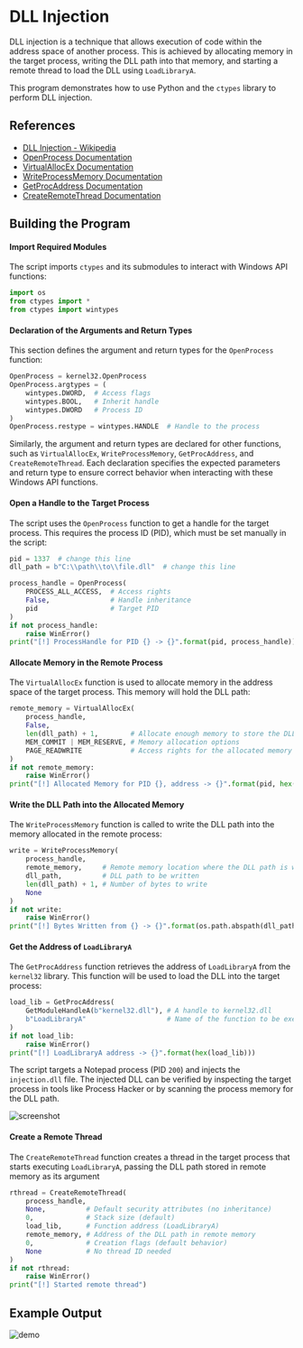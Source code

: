 # DLL Injection

DLL injection is a technique that allows execution of code within the address space of another process. This is achieved by allocating memory in the target process, writing the DLL path into that memory, and starting a remote thread to load the DLL using `LoadLibraryA`.

This program demonstrates how to use Python and the `ctypes` library to perform DLL injection.

## References

- [DLL Injection - Wikipedia](https://en.wikipedia.org/wiki/DLL_injection)  
- [OpenProcess Documentation](https://learn.microsoft.com/en-us/windows/win32/api/processthreadsapi/nf-processthreadsapi-openprocess)  
- [VirtualAllocEx Documentation](https://learn.microsoft.com/en-us/windows/win32/api/memoryapi/nf-memoryapi-virtualallocex)  
- [WriteProcessMemory Documentation](https://learn.microsoft.com/en-us/windows/win32/api/memoryapi/nf-memoryapi-writeprocessmemory)  
- [GetProcAddress Documentation](https://learn.microsoft.com/en-us/windows/win32/api/libloaderapi/nf-libloaderapi-getprocaddress)  
- [CreateRemoteThread Documentation](https://learn.microsoft.com/en-us/windows/win32/api/processthreadsapi/nf-processthreadsapi-createremotethread)  

## Building the Program

#### Import Required Modules
The script imports `ctypes` and its submodules to interact with Windows API functions:

```python
import os
from ctypes import *
from ctypes import wintypes
```

#### Declaration of the Arguments and Return Types  

This section defines the argument and return types for the `OpenProcess` function:

```python
OpenProcess = kernel32.OpenProcess
OpenProcess.argtypes = (
    wintypes.DWORD,  # Access flags
    wintypes.BOOL,   # Inherit handle
    wintypes.DWORD   # Process ID
)
OpenProcess.restype = wintypes.HANDLE  # Handle to the process
```

Similarly, the argument and return types are declared for other functions, such as `VirtualAllocEx`, `WriteProcessMemory`, `GetProcAddress`, and `CreateRemoteThread`. Each declaration specifies the expected parameters and return type to ensure correct behavior when interacting with these Windows API functions.

#### Open a Handle to the Target Process
The script uses the `OpenProcess` function to get a handle for the target process. This requires the process ID (PID), which must be set manually in the script:

```python
pid = 1337  # change this line
dll_path = b"C:\\path\\to\\file.dll"  # change this line

process_handle = OpenProcess(
    PROCESS_ALL_ACCESS,  # Access rights
    False,               # Handle inheritance
    pid                  # Target PID
)
if not process_handle:
    raise WinError()
print("[!] ProcessHandle for PID {} -> {}".format(pid, process_handle))
```

#### Allocate Memory in the Remote Process
The `VirtualAllocEx` function is used to allocate memory in the address space of the target process. This memory will hold the DLL path:

```python
remote_memory = VirtualAllocEx(
    process_handle,
    False,
    len(dll_path) + 1,        # Allocate enough memory to store the DLL path and a null terminator
    MEM_COMMIT | MEM_RESERVE, # Memory allocation options
    PAGE_READWRITE            # Access rights for the allocated memory
)
if not remote_memory:
    raise WinError()
print("[!] Allocated Memory for PID {}, address -> {}".format(pid, hex(remote_memory)))
```

#### Write the DLL Path into the Allocated Memory
The `WriteProcessMemory` function is called to write the DLL path into the memory allocated in the remote process:

```python
write = WriteProcessMemory(
    process_handle,
    remote_memory,     # Remote memory location where the DLL path is written
    dll_path,          # DLL path to be written
    len(dll_path) + 1, # Number of bytes to write
    None
)
if not write:
    raise WinError()
print("[!] Bytes Written from {} -> {}".format(os.path.abspath(dll_path.decode('utf-8')), hex(remote_memory)))
```

#### Get the Address of `LoadLibraryA`
The `GetProcAddress` function retrieves the address of `LoadLibraryA` from the `kernel32` library. This function will be used to load the DLL into the target process:

```python
load_lib = GetProcAddress(
    GetModuleHandleA(b"kernel32.dll"), # A handle to kernel32.dll
    b"LoadLibraryA"                    # Name of the function to be executed
)
if not load_lib:
    raise WinError()
print("[!] LoadLibraryA address -> {}".format(hex(load_lib)))
```

The script targets a Notepad process (PID `200`) and injects the `injection.dll` file. The injected DLL can be verified by inspecting the target process in tools like Process Hacker or by scanning the process memory for the DLL path.

![screenshot](https://github.com/user-attachments/assets/7a423287-e65c-4235-8538-9f0efe92d567)

#### Create a Remote Thread
The `CreateRemoteThread` function creates a thread in the target process that starts executing `LoadLibraryA`, passing the DLL path stored in remote memory as its argument

```python
rthread = CreateRemoteThread(
    process_handle,
    None,          # Default security attributes (no inheritance)
    0,             # Stack size (default)
    load_lib,      # Function address (LoadLibraryA)
    remote_memory, # Address of the DLL path in remote memory
    0,             # Creation flags (default behavior)
    None           # No thread ID needed
)
if not rthread:
    raise WinError()
print("[!] Started remote thread")
```

## Example Output

![demo](https://github.com/user-attachments/assets/55e6bc21-c62f-421f-a7be-5f9726968269)

